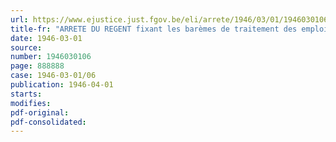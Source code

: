 ```yaml
---
url: https://www.ejustice.just.fgov.be/eli/arrete/1946/03/01/1946030106/justel
title-fr: "ARRETE DU REGENT fixant les barèmes de traitement des emplois d'inspecteur technique principal, d'inspecteur principal et de contrôleur principal des transports par route à la Direction générale des Transports"
date: 1946-03-01
source:
number: 1946030106
page: 888888
case: 1946-03-01/06
publication: 1946-04-01
starts:
modifies:
pdf-original:
pdf-consolidated:
---
```


